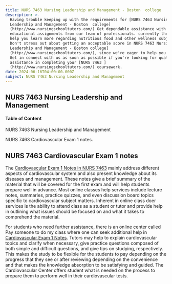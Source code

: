 ```yaml
---
title: NURS 7463 Nursing Leadership and Management - Boston  college
description: >-
  Having trouble keeping up with the requirements for [NURS 7463 Nursing
  Leadership and Management - Boston  college]
  (http://www.nursingschooltutors.com/) Get dependable assistance with your
  educational assignments from our team of professionals. currently there to
  help you learn more regarding nutritious food and other wellness subjects.
  Don't stress out about getting an acceptable score in NURS 7463 Nursing
  Leadership and Management - Boston college]
  (http://www.nursingschooltutors.com/), since we're eager to help you flourish.
  Get in connect with us as soon as possible if you're looking for qualified
  assistance in completing your [NURS 7463 ]
  (http://www.nursingschooltutors.com/) coursework.
date: 2024-06-16T04:00:00.000Z
subject: NURS 7463 Nursing Leadership and Management
---
```


## **NURS 7463 Nursing Leadership and Management**

#### Table of Content

NURS 7463 Nursing Leadership and Management

NURS 7463 Cardiovascular Exam 1 notes.

## NURS 7463 Cardiovascular Exam 1 notes

The [Cardiovascular Exam 1 Notes in NURS 7463](https://www.bc.edu/bc-web/schools/cson.html) mainly address
different aspects of cardiovascular system and also present knowledge about its
diseases and management. These notes give a brief summary of the material that
will be covered for the first exam and will help students prepare well in
advance. Most online classes help services include lecture notes, summaries,
practice quizzes, and even discussion board topics specific to cardiovascular
subject matters. Inherent in online class doer services is the ability to
attend class as a student or tutor and provide help in outlining what issues
should be focused on and what it takes to comprehend the material.

For students who need further assistance, there is an online center called Pay someone to do my class where
one can seek additional help in [Cardiovascular Exam 1 Notes](https://www.bc.edu/bc-web/schools/cson.html). Tutors may help to explain
cardiovascular topics and clarify when necessary, give practice questions
composed of both simple and difficult questions, and give tips on studying,
respectively. This makes the study to be flexible for the students to pay
depending on the progress that they see or after reviewing depending on the
convenience and that makes the knowledge absorption to be satisfying and
guided. The Cardiovascular Center offers student what is needed on the process
to prepare them to perform well in their cardiovascular tests.

 
